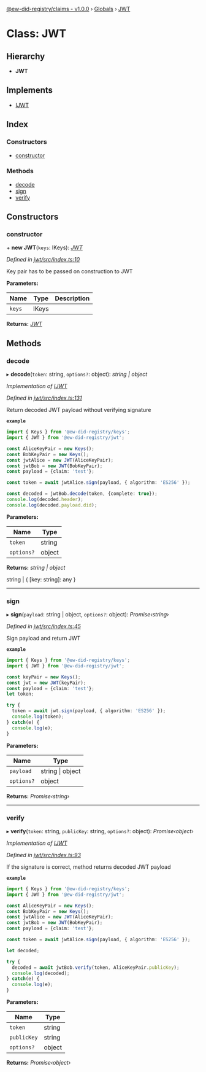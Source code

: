 [@ew-did-registry/claims - v1.0.0](../README.md) › [Globals](../globals.md) › [JWT](jwt.md)

# Class: JWT

## Hierarchy

* **JWT**

## Implements

* [IJWT](../interfaces/ijwt.md)

## Index

### Constructors

* [constructor](jwt.md#constructor)

### Methods

* [decode](jwt.md#decode)
* [sign](jwt.md#sign)
* [verify](jwt.md#verify)

## Constructors

###  constructor

\+ **new JWT**(`keys`: IKeys): *[JWT](jwt.md)*

*Defined in [jwt/src/index.ts:10](https://github.com/energywebfoundation/ew-did-registry/blob/5e08895/packages/jwt/src/index.ts#L10)*

Key pair has to be passed on construction to JWT

**Parameters:**

Name | Type | Description |
------ | ------ | ------ |
`keys` | IKeys |   |

**Returns:** *[JWT](jwt.md)*

## Methods

###  decode

▸ **decode**(`token`: string, `options?`: object): *string | object*

*Implementation of [IJWT](../interfaces/ijwt.md)*

*Defined in [jwt/src/index.ts:131](https://github.com/energywebfoundation/ew-did-registry/blob/5e08895/packages/jwt/src/index.ts#L131)*

Return decoded JWT payload without verifying signature

**`example`** 
```typescript
import { Keys } from '@ew-did-registry/keys';
import { JWT } from '@ew-did-registry/jwt';

const AliceKeyPair = new Keys();
const BobKeyPair = new Keys();
const jwtAlice = new JWT(AliceKeyPair);
const jwtBob = new JWT(BobKeyPair);
const payload = {claim: 'test'};

const token = await jwtAlice.sign(payload, { algorithm: 'ES256' });

const decoded = jwtBob.decode(token, {complete: true});
console.log(decoded.header);
console.log(decoded.payload.did);
```

**Parameters:**

Name | Type |
------ | ------ |
`token` | string |
`options?` | object |

**Returns:** *string | object*

string | { [key: string]: any }

___

###  sign

▸ **sign**(`payload`: string | object, `options?`: object): *Promise‹string›*

*Defined in [jwt/src/index.ts:45](https://github.com/energywebfoundation/ew-did-registry/blob/5e08895/packages/jwt/src/index.ts#L45)*

Sign payload and return JWT

**`example`** 
```typescript
import { Keys } from '@ew-did-registry/keys';
import { JWT } from '@ew-did-registry/jwt';

const keyPair = new Keys();
const jwt = new JWT(keyPair);
const payload = {claim: 'test'};
let token;

try {
  token = await jwt.sign(payload, { algorithm: 'ES256' });
  console.log(token);
} catch(e) {
  console.log(e);
}
```

**Parameters:**

Name | Type |
------ | ------ |
`payload` | string &#124; object |
`options?` | object |

**Returns:** *Promise‹string›*

___

###  verify

▸ **verify**(`token`: string, `publicKey`: string, `options?`: object): *Promise‹object›*

*Implementation of [IJWT](../interfaces/ijwt.md)*

*Defined in [jwt/src/index.ts:93](https://github.com/energywebfoundation/ew-did-registry/blob/5e08895/packages/jwt/src/index.ts#L93)*

If the signature is correct, method returns decoded JWT payload

**`example`** 
```typescript
import { Keys } from '@ew-did-registry/keys';
import { JWT } from '@ew-did-registry/jwt';

const AliceKeyPair = new Keys();
const BobKeyPair = new Keys();
const jwtAlice = new JWT(AliceKeyPair);
const jwtBob = new JWT(BobKeyPair);
const payload = {claim: 'test'};

const token = await jwtAlice.sign(payload, { algorithm: 'ES256' });

let decoded;

try {
  decoded = await jwtBob.verify(token, AliceKeyPair.publicKey);
  console.log(decoded);
} catch(e) {
  console.log(e);
}
```

**Parameters:**

Name | Type |
------ | ------ |
`token` | string |
`publicKey` | string |
`options?` | object |

**Returns:** *Promise‹object›*
